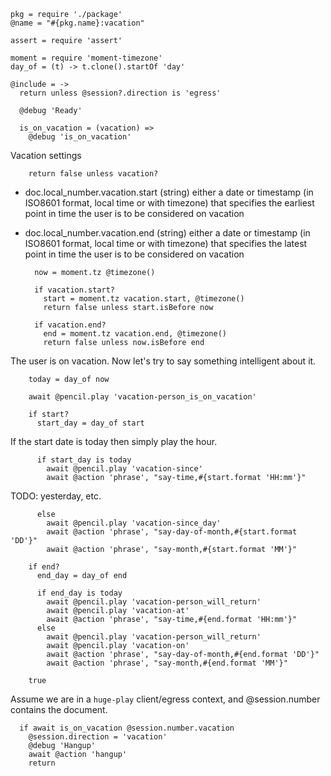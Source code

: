     pkg = require './package'
    @name = "#{pkg.name}:vacation"

    assert = require 'assert'

    moment = require 'moment-timezone'
    day_of = (t) -> t.clone().startOf 'day'

    @include = ->
      return unless @session?.direction is 'egress'

      @debug 'Ready'

      is_on_vacation = (vacation) =>
        @debug 'is_on_vacation'

Vacation settings

        return false unless vacation?

* doc.local_number.vacation.start (string) either a date or timestamp (in ISO8601 format, local time or with timezone) that specifies the earliest point in time the user is to be considered on vacation
* doc.local_number.vacation.end (string) either a date or timestamp (in ISO8601 format, local time or with timezone) that specifies the latest point in time the user is to be considered on vacation

        now = moment.tz @timezone()

        if vacation.start?
          start = moment.tz vacation.start, @timezone()
          return false unless start.isBefore now

        if vacation.end?
          end = moment.tz vacation.end, @timezone()
          return false unless now.isBefore end

The user is on vacation. Now let's try to say something intelligent about it.

        today = day_of now

        await @pencil.play 'vacation-person_is_on_vacation'

        if start?
          start_day = day_of start

If the start date is today then simply play the hour.

          if start_day is today
            await @pencil.play 'vacation-since'
            await @action 'phrase', "say-time,#{start.format 'HH:mm'}"

TODO: yesterday, etc.

          else
            await @pencil.play 'vacation-since_day'
            await @action 'phrase', "say-day-of-month,#{start.format 'DD'}"
            await @action 'phrase', "say-month,#{start.format 'MM'}"

        if end?
          end_day = day_of end

          if end_day is today
            await @pencil.play 'vacation-person_will_return'
            await @pencil.play 'vacation-at'
            await @action 'phrase', "say-time,#{end.format 'HH:mm'}"
          else
            await @pencil.play 'vacation-person_will_return'
            await @pencil.play 'vacation-on'
            await @action 'phrase', "say-day-of-month,#{end.format 'DD'}"
            await @action 'phrase', "say-month,#{end.format 'MM'}"

        true

Assume we are in a `huge-play` client/egress context, and @session.number contains the document.

      if await is_on_vacation @session.number.vacation
        @session.direction = 'vacation'
        @debug 'Hangup'
        await @action 'hangup'
        return
